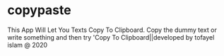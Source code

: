 # copypaste
This App Will Let You Texts Copy To Clipboard. Copy the dummy text or write something and then try 'Copy To Clipboard||developed by tofayel islam @ 2020
